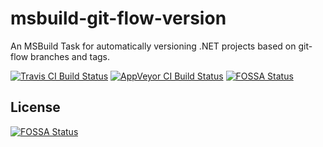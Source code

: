# msbuild-git-flow-version
An MSBuild Task for automatically versioning .NET projects based on git-flow branches and tags.

[![Travis CI Build Status](https://travis-ci.org/jarrodldavis/msbuild-git-flow-version.svg?branch=develop)](https://travis-ci.org/jarrodldavis/msbuild-git-flow-version/branches)
[![AppVeyor CI Build Status](https://ci.appveyor.com/api/projects/status/7t1iiud0468arad7/branch/develop?svg=true)](https://ci.appveyor.com/project/jarrodldavis/msbuild-git-flow-version/branch/develop)
[![FOSSA Status](https://app.fossa.io/api/projects/git%2Bhttps%3A%2F%2Fgithub.com%2Fjarrodldavis%2Fmsbuild-git-flow-version.svg?type=shield)](https://app.fossa.io/projects/git%2Bhttps%3A%2F%2Fgithub.com%2Fjarrodldavis%2Fmsbuild-git-flow-version?ref=badge_shield)


## License
[![FOSSA Status](https://app.fossa.io/api/projects/git%2Bhttps%3A%2F%2Fgithub.com%2Fjarrodldavis%2Fmsbuild-git-flow-version.svg?type=large)](https://app.fossa.io/projects/git%2Bhttps%3A%2F%2Fgithub.com%2Fjarrodldavis%2Fmsbuild-git-flow-version?ref=badge_large)
